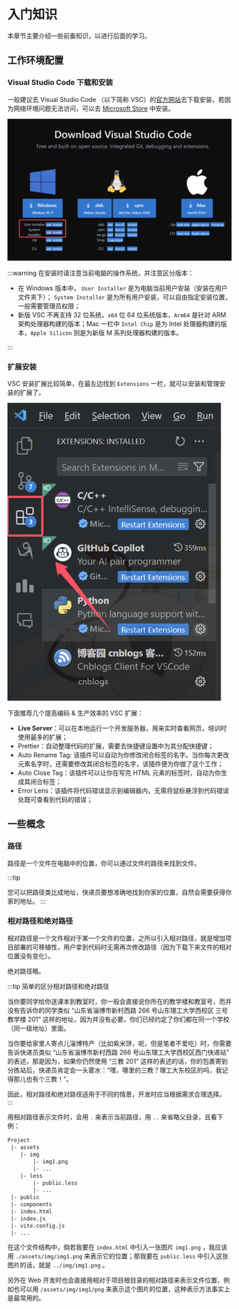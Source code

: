 # 入门知识

本章节主要介绍一些前备知识，以进行后面的学习。

## 工作环境配置

### Visual Studio Code 下载和安装

一般建议去 Visual Studio Code （以下简称 VSC）的[官方网站](https://code.visualstudio.com/Download)去下载安装，若因为网络环境问题无法访问，可以去 [Microsoft Store](https://apps.microsoft.com/store/detail/XP9KHM4BK9FZ7Q?ocid=pdpshare) 中安装。

![VSC下载页面](./assets/1/vscode-download-page.png)

:::warning
在安装时请注意当前电脑的操作系统，并注意区分版本：

- 在 Windows 版本中， `User Installer` 是为电脑当前用户安装（安装在用户文件夹下）； `System Installer` 是为所有用户安装，可以自由指定安装位置，一般需要管理员权限；
- 新版 VSC 不再支持 32 位系统，`x64` 位 64 位系统版本，`Arm64` 是针对 ARM 架构处理器构建的版本；Mac 一栏中 `Intel Chip` 是为 Intel 处理器构建的版本，`Apple Silicon` 则是为新版 M 系列处理器构建的版本。

:::

### 扩展安装

VSC 安装扩展比较简单，在最左边找到 `Extensions` 一栏，就可以安装和管理安装的扩展了。

![VSC插件栏](./assets/1/extensions-in-vscode.png)

下面推荐几个提高编码 & 生产效率的 VSC 扩展：

- **Live Server**：可以在本地运行一个开发服务器，用来实时查看网页，培训时使用最多的扩展；
- Prettier：自动整理代码的扩展，需要去快捷键设置中为其分配快捷键；
- Auto Rename Tag: 该插件可以自动为你修改闭合标签的名字。当你每次更改元素名字时，还需要修改其闭合标签的名字，该插件便为你做了这个工作；
- Auto Close Tag：该插件可以让你在写完 HTML 元素的标签时，自动为你生成其闭合标签；
- Error Lens：该插件将代码错误显示到编辑器内，无需将鼠标悬浮到代码错误处既可查看到代码的错误；

## 一些概念

### 路径

路径是一个文件在电脑中的位置，你可以通过文件的路径来找到文件。

:::tip

您可以把路径类比成地址，快递员要想准确地找到你家的位置，自然会需要获得你家的地址。
:::

### 相对路径和绝对路径

相对路径是一个文件相对于某一个文件的位置，之所以引入相对路径，就是增加项目部署的可移植性，用户拿到代码时无需再次修改路径（因为下载下来文件的相对位置没有变化）。

绝对路径略。

:::tip 简单的区分相对路径和绝对路径

当你要同学给你送课本到教室时，你一般会直接说你所在的教学楼和教室号，而并没有告诉你的同学类似 “山东省淄博市新村西路 266 号山东理工大学西校区 三号教学楼 201” 这样的地址，因为并没有必要，你们已经约定了你们都在同一个学校（同一级地址）里面。

当你要给家里人寄点儿淄博特产（比如紫米饼，呃，但是笔者不爱吃）时，你需要告诉快递员类似 “山东省淄博市新村西路 266 号山东理工大学西校区西门快递站” 的表述，那是因为，如果你仍然使用 “三教 201” 这样的表述的话，你的包裹寄到分拣站后，快递员肯定会一头雾水：“嘿，哪里的三教？理工大东校区的吗，我记得那儿也有个三教！”。

因此，相对路径和绝对路径适用于不同的情景，开发时应当根据需求合理选择。
:::

用相对路径表示文件时，会用 `.` 来表示当前路径，用 `..` 来省略父目录，且看下例：

```
Project
 |- assets
    |- img
        |- img1.png
        |- ...
    |- less
        |- public.less
        |- ...
 |- public
 |- components
 |- index.html
 |- index.js
 |- vite.config.js
 |- ...

```

在这个文件结构中，倘若我要在 `index.html` 中引入一张图片 `img1.png` ，我应该用 `./assets/img/img1.png` 来表示它的位置；那我要在 `public.less` 中引入这张图片的话，就是 `../img/img1.png` 。

另外在 Web 开发时也会直接用相对于项目根目录的相对路径来表示文件位置，例如也可以用 `/assets/img/img1/png` 来表示这个图片的位置，这种表示方法事实上是最常用的。

